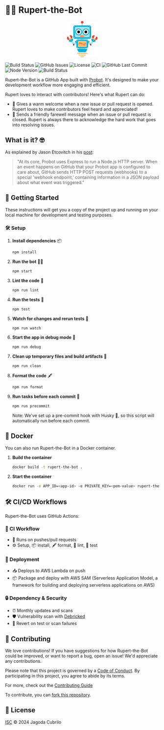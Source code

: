 # 🤖💬 Rupert-the-Bot

<p align="center">
  <img src="https://raw.githubusercontent.com/Jagoda11/rupert-the-bot/main/github-mark/robot.png" alt="Probot Logo" width="100">
</p>

![Build Status](https://github.com/Jagoda11/rupert-the-bot/actions/workflows/ci-workflow.yml/badge.svg)
![GitHub Issues](https://img.shields.io/github/issues/Jagoda11/rupert-the-bot?color=red)
![License](https://img.shields.io/github/license/Jagoda11/rupert-the-bot?color=blue)
![CI](https://img.shields.io/github/actions/workflow/status/Jagoda11/rupert-the-bot/ci-workflow.yml?label=CI&color=green)
![GitHub Last Commit](https://img.shields.io/github/last-commit/Jagoda11/rupert-the-bot?color=purple)
![Node Version](https://img.shields.io/badge/node-%3E%3D18-brightgreen)
![Build Status](https://github.com/Jagoda11/rupert-the-bot/actions/workflows/npm-update.yml/badge.svg?branch=main)


Rupert-the-Bot is a GitHub App built with [Probot](https://github.com/probot/probot). It's designed to make your development workflow more engaging and efficient.

Rupert loves to interact with contributors! Here's what Rupert can do:

- 🎉 Gives a warm welcome when a new issue or pull request is opened. Rupert loves to make contributors feel heard and appreciated!
- 👋 Sends a friendly farewell message when an issue or pull request is closed. Rupert is always there to acknowledge the hard work that goes into resolving issues.

## What is it? 🤓

As explained by Jason Etcovitch in his [post](https://github.com/jasonetco/jasonet.co/blob/main/posts/build-your-own-probot.md):

> "At its core, Probot uses Express to run a Node.js HTTP server. When an event happens on GitHub that your Probot app is configured to care about, GitHub sends HTTP POST requests (webhooks) to a special 'webhook endpoint,' containing information in a JSON payload about what event was triggered."

## 🚀 Getting Started

These instructions will get you a copy of the project up and running on your local machine for development and testing purposes.

### 🛠️ Setup

1. **Install dependencies** 📦

   ```bash
   npm install
   ```

2. **Run the bot** 🏃‍♀️

   ```bash
   npm start
   ```

3. **Lint the code** 🧹

   ```bash
   npm run lint
   ```

4. **Run the tests** 🧪

   ```bash
   npm test
   ```

5. **Watch for changes and rerun tests** 👀

   ```bash
   npm run watch
   ```

6. **Start the app in debug mode** 🐞

   ```bash
   npm run debug
   ```

7. **Clean up temporary files and build artifacts** 🧽

   ```bash
   npm run clean
   ```

8. **Format the code** 🖋️

   ```bash
   npm run format
   ```

9. **Run tasks before each commit** 🚧

   ```bash
   npm run precommit
   ```

   Note: We've set up a pre-commit hook with Husky 🐶, so this script will automatically run before each commit.

## 🐳 Docker

You can also run Rupert-the-Bot in a Docker container.

1. **Build the container**

   ```bash
   docker build -t rupert-the-bot .
   ```

2. **Start the container**

   ```bash
   docker run -e APP_ID=<app-id> -e PRIVATE_KEY=<pem-value> rupert-the-bot
   ```

## 🛠️ CI/CD Workflows

Rupert-the-Bot uses GitHub Actions:

### 🚧 CI Workflow

- 🔄 Runs on pushes/pull requests
- ⚙️ Setup, 📦 install, 🖋️ format, 🧹 lint, 🧪 test

### 🚀 Deployment

- 📥 Deploys to AWS Lambda on push
- 📦 Package and deploy with AWS SAM (Serverless Application Model, a framework for building and deploying serverless applications on AWS)

### 🔒 Dependency & Security

- ⏰ Monthly updates and scans
- 🛡️ Vulnerability scan with [Debricked](https://debricked.com)
- 🔁 Revert on test or scan failures


## 🤝 Contributing

We love contributions! If you have suggestions for how Rupert-the-Bot could be improved, or want to report a bug, open an issue! We'd appreciate any contributions.

Please note that this project is governed by a [Code of Conduct](CODE_OF_CONDUCT.md). By participating in this project, you agree to abide by its terms.

For more, check out the [Contributing Guide](CONTRIBUTING.md)

To contribute, you can [fork this repository](https://github.com/Jagoda11/rupert-the-bot/fork).

## 📜 License

[ISC](LICENSE) © 2024 Jagoda Cubrilo
